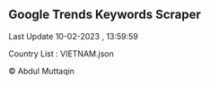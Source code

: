 

## Google Trends Keywords Scraper 
 
Last Update 10-02-2023 , 13:59:59

Country List :
VIETNAM.json



© Abdul Muttaqin 
